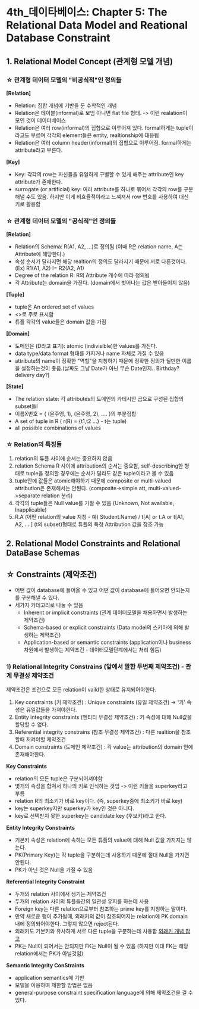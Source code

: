 # 4th_데이타베이스: Chapter 5: The Relational Data Model and Reational Database Constraint
## 1. Relational Model Concept (관계형 모델 개념)
### ☆ 관계형 데이터 모델의 "비공식적"인 정의들
**\[Relation\]**   
- Relation: 집합 개념에 기반을 둔 수학적인 개념
- Relation은 테이블(informal)로 보임 아니면 flat file 형태. -> 이런 realation이 모인 것이 데이터베이스
- Relation은 여러 row(informal)의 집합으로 이루어져 있다. formal하게는 tuple이라고도 부르며 각각의 element들은 entity, realtionship에 대응됨
- Relation은 여러 column header(informal)의 집합으로 이루어짐. formal하게는 attribute라고 부른다.

**\[Key\]**
- Key: 각각의 row는 자신들을 유일하게 구별할 수 있게 해주는 attribute인 key attribute가 존재한다.
- surrogate (or artificial) key: 여러 attribute를 하나로 묶어서 각각의 row를 구분해낼 수도 있음. 하지만 이게 비효율적이라고 느껴져서 row 번호를 사용하여 대신 키로 활용함

### ☆ 관계형 데이터 모델의 "공식적"인 정의들
**\[Relation\]**
- Relation의 Schema: R(A1, A2, ...)로 정의됨 (이때 R은 relation name, A는 Attribute에 해당한다.)
- 속성 순서가 달라지면 해당 realtion의 정의도 달라지기 때문에 서로 다른것이다. (Ex) R1(A1, A2) != R2(A2, A1)
- Degree of the relation R: R의 Attribute 개수에 따라 정의됨
- 각 Attribute는 domain을 가진다. (domain에서 벗어나는 값은 받아들이지 않음)

**\[Tuple\]**
- tuple은 An ordered set of values
- <>로 주로 표시함
- 튜플 각각의 value들은 domain 값을 가짐

**\[Domain\]**
- 도메인은 (D라고 표기): atomic (indivisible)한 values를 가진다.
- data type/data format 형태를 가지거나 name 자체로 가질 수 있음
- attribute의 name이 정확한 "역할"을 지칭하기 때문에 정확한 정의가 될만한 이름을 설정하는것이 좋음.(날짜도 그냥 Date가 아닌 무슨 Date인지.. Birthday? delivery day?)

**\[State\]**
- The relation state: 각 attributes의 도메인의 카테시안 곱으로 구성된 집합의 subset들!
- 이름X번호 = { (윤주영, 1), (윤주영, 2), .... }의 부분집합
- A set of tuple in R ( r(R) = {t1,t2 ...} - t는 tuple)
- all possible combinations of values

### ☆ Relation의 특징들
1. relation의 튜플 사이에 순서는 중요하지 않음
2. relation Schema R 사이에 attribution의 순서는 중요함, self-describing한 형태로 tuple을 정의할 경우에는 순서가 달라도 같은 tuple이라고 볼 수 있음
3. tuple안에 값들은 atomic해야하기 때문에 composite or multi-valued attribution은 존재해서는 안된다. (composite->simple att, multi-valued->separate relation 분리)
4. 각각의 tuple들은 Null value를 가질 수 있음 (Unknown, Not available, Inapplicable)
5. R.A (어떤 relation의 value 지칭 - 예) Student.Name) / t\[A\] or t.A or t\[A1, A2, ... \] (t의 subset)형태로 튜플의 특정 Attribution 값을 참조 가능

## 2. Relational Model Constraints and Relational DataBase Schemas
## ☆ Constraints (제약조건)
- 어떤 값이 database에 들어올 수 있고 어떤 값이 database에 들어오면 안되는지를 구분해낼 수 있다.
- 세가지 카테고리로 나눌 수 있음
  + Inherent or implicit constraints (관계 데이터모델을 채용하면서 발생하는 제약조건)
  + Schema-based or explicit constraints (Data model의 스키마에 의해 발생하는 제약조건)
  + Application-based or semantic constraints (application이나 business 차원에서 발생하는 제약조건 - 데이터모델단계에서는 처리 힘듬)

### 1) Relational Integrity Constrains (앞에서 말한 두번째 제약조건) - 관계 무결성 제약조건
제약조건은 조건으로 모든 relation이 vaild한 상태로 유지되어야한다.   
1. Key constraints (키 제약조건) : Unique constraints (유일 제약조건) -> '키' 속성은 유일값들을 가져야한다.
2. Entity integrity constraints (엔티티 무결성 제약조건) : 키 속성에 대해 Null값을 할당할 수 없다.
3. Referential integrity constrains (참조 무결성 제약조건) : 다른 realtion을 참조할때 지켜야할 제약조건
4. Domain constraints (도메인 제약조건) : 각 value는 attribution의 domain 안에 존재해야한다.

**Key Constraints**   
- relation의 모든 tuple은 구분되어져야함
- 몇개의 속성을 합쳐서 하나의 키로 인식하는 것임 -> 이런 키들을 superkey라고 부름
- relation R의 최소키가 바로 key이다. (즉, superkey중에 최소키가 바로 key)
- key는 superkey지만 superkey가 key인 것은 아니다.
- key로 선택받지 못한 superkey는 candidate key (후보키)라고 한다.

**Entity Integrity Constraints**
- 기본키 속성은 relation에 속하는 모든 튜플의 value에 대해 Null 값을 가지지는 않는다.
- PK(Primary Key)는 각 tuple을 구분하는데 사용하기 때문에 절대 Null을 가지면 안된다.
- PK가 아닌 것은 Null을 가질 수 있음

**Referential Integrity Constraint**
- 두개의 relation 사이에서 생기는 제약조건
- 두개의 relation 사이의 튜플들간의 일관성 유지를 하는데 사용
- Foreign key는 다른 relation으로부터 참조하는 prime key를 지칭하는 말이다.
- 만약 새로운 행이 추가될때, 외래키의 값이 참조되어지는 relation에 PK domain 내에 정의되어야한다. 그렇지 않으면 reject된다.
- 외래키도 기본키와 유사하게 서로 다른 tuple을 구분하는데 사용함 [외래키 개념 참고](https://brunch.co.kr/@dan-kim/26)
- PK는 Null이 되어서는 안되지만 FK는 Null이 될 수 있음 (하지만 이대 FK는 해당 relation에서는 PK가 아닐것임)

**Semantic Integrity ConStraints**
- application semantics에 기반
- 모델을 이용하여 제한할 방법은 없음
- general-purpose constraint specification language에 의해 제약조건을 걸 수 있다.
